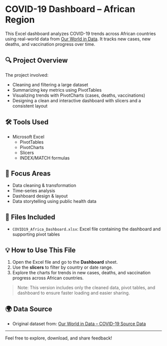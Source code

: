 # COVID-19 Dashboard – African Region

This Excel dashboard analyzes COVID-19 trends across African countries using real-world data from [Our World in Data](https://ourworldindata.org/coronavirus-source-data). It tracks new cases, new deaths, and vaccination progress over time.

## 🔍 Project Overview

The project involved:
- Cleaning and filtering a large dataset
- Summarizing key metrics using PivotTables
- Visualizing trends with PivotCharts (cases, deaths, vaccinations)
- Designing a clean and interactive dashboard with slicers and a consistent layout

## 🛠️ Tools Used

- Microsoft Excel
  - PivotTables
  - PivotCharts
  - Slicers
  - INDEX/MATCH formulas

## 📌 Focus Areas

- Data cleaning & transformation  
- Time-series analysis  
- Dashboard design & layout  
- Data storytelling using public health data

## 📁 Files Included

- `COVID19_Africa_Dashboard.xlsx`: Excel file containing the dashboard and supporting pivot tables

## 💡 How to Use This File

1. Open the Excel file and go to the **Dashboard** sheet.
2. Use the **slicers** to filter by country or date range.
3. Explore the charts for trends in new cases, deaths, and vaccination progress across African countries.

> Note: This version includes only the cleaned data, pivot tables, and dashboard to ensure faster loading and easier sharing.

## 🌍 Data Source

- Original dataset from: [Our World in Data – COVID-19 Source Data](https://ourworldindata.org/coronavirus-source-data)

---

Feel free to explore, download, and share feedback!
